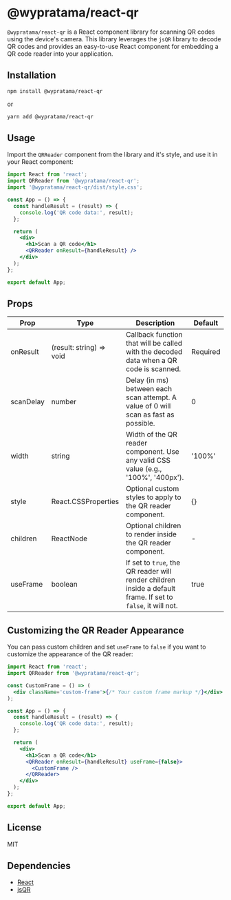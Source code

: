 # @wypratama/react-qr

`@wypratama/react-qr` is a React component library for scanning QR codes using the device's camera. This library leverages the `jsQR` library to decode QR codes and provides an easy-to-use React component for embedding a QR code reader into your application.

## Installation

```
npm install @wypratama/react-qr
```

or

```sh
yarn add @wypratama/react-qr
```

## Usage

Import the `QRReader` component from the library and it's style, and use it in your React component:

```jsx
import React from 'react';
import QRReader from '@wypratama/react-qr';
import '@wypratama/react-qr/dist/style.css';

const App = () => {
  const handleResult = (result) => {
    console.log('QR code data:', result);
  };

  return (
    <div>
      <h1>Scan a QR code</h1>
      <QRReader onResult={handleResult} />
    </div>
  );
};

export default App;
```

## Props

| Prop      | Type                     | Description                                                                                                  | Default  |
| --------- | ------------------------ | ------------------------------------------------------------------------------------------------------------ | -------- |
| onResult  | (result: string) => void | Callback function that will be called with the decoded data when a QR code is scanned.                       | Required |
| scanDelay | number                   | Delay (in ms) between each scan attempt. A value of 0 will scan as fast as possible.                         | 0        |
| width     | string                   | Width of the QR reader component. Use any valid CSS value (e.g., '100%', '400px').                           | '100%'   |
| style     | React.CSSProperties      | Optional custom styles to apply to the QR reader component.                                                  | {}       |
| children  | ReactNode                | Optional children to render inside the QR reader component.                                                  | -        |
| useFrame  | boolean                  | If set to `true`, the QR reader will render children inside a default frame. If set to `false`, it will not. | true     |

## Customizing the QR Reader Appearance

You can pass custom children and set `useFrame` to `false` if you want to customize the appearance of the QR reader:

```jsx
import React from 'react';
import QRReader from '@wypratama/react-qr';

const CustomFrame = () => (
  <div className='custom-frame'>{/* Your custom frame markup */}</div>
);

const App = () => {
  const handleResult = (result) => {
    console.log('QR code data:', result);
  };

  return (
    <div>
      <h1>Scan a QR code</h1>
      <QRReader onResult={handleResult} useFrame={false}>
        <CustomFrame />
      </QRReader>
    </div>
  );
};

export default App;
```

## License

MIT

## Dependencies

- [React](https://reactjs.org/)
- [jsQR](https://github.com/cozmo/jsQR)
